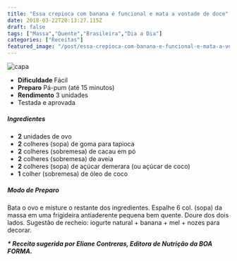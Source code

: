 ```yaml
---
title: "Essa crepioca com banana é funcional e mata a vontade de doce"
date: 2018-03-22T20:13:27.115Z
draft: false
tags: ["Massa","Quente","Brasileira","Dia a Dia"]
categories: ["Receitas"]
featured_image: "/post/essa-crepioca-com-banana-e-funcional-e-mata-a-vontade-de-doce.e82ab60.jpg"
---
```


![capa](/post/essa-crepioca-com-banana-e-funcional-e-mata-a-vontade-de-doce.e82ab60.jpg)

*   **Dificuldade** Fácil
*   **Preparo** Pá-pum (até 15 minutos)
*   **Rendimento** 3 unidades
*   Testada e aprovada
    

##### Ingredientes

*   **2** unidades de ovo
*   **2** colheres (sopa) de goma para tapioca
*   **2** colheres (sobremesa) de cacau em pó
*   **2** colheres (sobremesa) de aveia
*   **2** colheres (sopa) de açúcar demerara (ou açúcar de coco)
*   **1** colher (sobremesa) de óleo de coco

##### Modo de Preparo

Bata o ovo e misture o restante dos ingredientes. Espalhe 6 col. (sopa) da massa em uma frigideira antiaderente pequena bem quente. Doure dos dois lados. Sugestão de recheio: iogurte natural + banana + mel + nozes para decorar.

_**\* Receita sugerida por Eliane Contreras, Editora de Nutrição da BOA FORMA.**_
